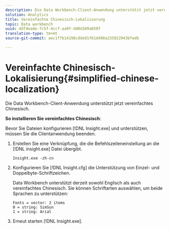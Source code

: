 ```yaml
---
description: Die Data Workbench-Client-Anwendung unterstützt jetzt vereinfachtes Chinesisch.
solution: Analytics
title: Vereinfachte Chinesisch-Lokalisierung
topic: Data workbench
uuid: ddf4eade-7c5f-4ccf-aa9f-dd8d109a059f
translation-type: tm+mt
source-git-commit: aec1f7b14198cdde91f61d490a235022943bfedb

---
```



# Vereinfachte Chinesisch-Lokalisierung{#simplified-chinese-localization}

Die Data Workbench-Client-Anwendung unterstützt jetzt vereinfachtes Chinesisch.

**So installieren Sie vereinfachtes Chinesisch**:

Bevor Sie Dateien konfigurieren [!DNL Insight.exe] und unterstützen, müssen Sie die Clientanwendung beenden.

1. Erstellen Sie eine Verknüpfung, die die Befehlszeileneinstellung an die [!DNL insight.exe] Datei übergibt.

   ```
   Insight.exe -zh-cn
   ```

1. Konfigurieren Sie [!DNL Insight.cfg] die Unterstützung von Einzel- und Doppelbyte-Schriftzeichen.

   Data Workbench unterstützt derzeit sowohl Englisch als auch vereinfachtes Chinesisch. Sie können Schriftarten auswählen, um beide Sprachen zu unterstützen:

   ```
   Fonts = vector: 2 items 
   0 = string: SimSun 
   1 = string: Arial 
   ```

1. Erneut starten [!DNL Insight.exe].

